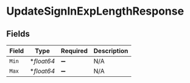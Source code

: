 # UpdateSignInExpLengthResponse


## Fields

| Field              | Type               | Required           | Description        |
| ------------------ | ------------------ | ------------------ | ------------------ |
| `Min`              | **float64*         | :heavy_minus_sign: | N/A                |
| `Max`              | **float64*         | :heavy_minus_sign: | N/A                |